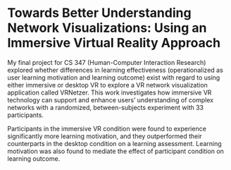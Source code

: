# Towards Better Understanding Network Visualizations: Using an Immersive Virtual Reality Approach
My final project for CS 347 (Human-Computer Interaction Research) explored whether differences in learning effectiveness (operationalized as user learning motivation and learning outcome) exist with regard to using either immersive or desktop VR to explore a VR network visualization application called VRNetzer. This work investigates how immersive VR technology can support and enhance users’ understanding of complex networks with a randomized, between-subjects experiment with 33 participants.

Participants in the immersive VR condition were found to experience significantly more learning motivation, and they outperformed their counterparts in the desktop condition on a learning assessment. Learning motivation was also found to mediate the effect of participant condition on learning outcome. 
